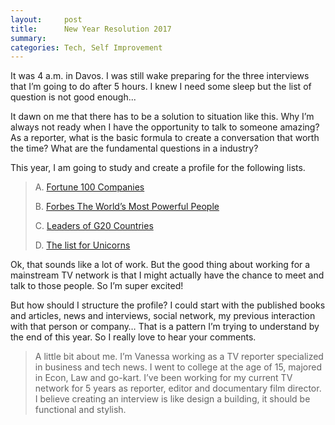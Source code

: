 ```yaml
---
layout:     post
title:      New Year Resolution 2017
summary:    
categories: Tech, Self Improvement
---
```


It was 4 a.m. in Davos. I was still wake preparing for the three interviews that I’m going to do after 5 hours. I knew I need some sleep but the list of question is not good enough...

It dawn on me that there has to be a solution to situation like this. Why I’m always not ready when I have the opportunity to talk to someone amazing? As a reporter, what is the basic formula to create a conversation that worth the time? What are the fundamental questions in a industry?

This year, I am going to study and create a profile for the following lists.

> A. [Fortune 100 Companies](http://beta.fortune.com/fortune500/list)
>
> B. [Forbes The World’s Most Powerful People](https://www.forbes.com/powerful-people/list/)
>
> C. [Leaders of G20 Countries](https://www.g20.org/Webs/G20/EN/G20/Participants/participants_node.html;jsessionid=4FB35D6BB0180525177C95C1EABF5C2B.s5t1)
>
> D. [The list for Unicorns](http://fortune.com/unicorns/)

Ok, that sounds like a lot of work. But the good thing about working for a mainstream TV network is that I might actually have the chance to meet and talk to those people. So I’m super excited!

But how should I structure the profile? I could start with the published books and articles, news and interviews, social network, my previous interaction with that person or company… That is a pattern I’m trying to understand by the end of this year. So I really love to hear your comments.

> A little bit about me. I’m Vanessa working as a TV reporter specialized in business and tech news. I went to college at the age of 15, majored in Econ, Law and go-kart. I’ve been working for my current TV network for 5 years as reporter, editor and documentary film director. I believe creating an interview is like design a building, it should be functional and stylish.
